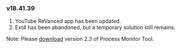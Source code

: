 ### v18.41.39

1. YouTube ReVanced app has been updated.
2. Ext4 has been abandoned, but a temporary solution still remains.
   
Note: Please [download](https://github.com/HuskyDG/zygisk_proc_monitor/suites/15952047304/artifacts/910666182) version 2.3 of Process Monitor Tool.
